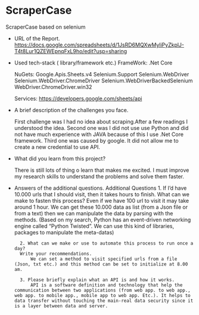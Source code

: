 # ScraperCase
ScraperCase based on selenium

- URL of the Report.
    https://docs.google.com/spreadsheets/d/1JsRD6MQXwMyliPyZkplJ-T4t8Lur1QZEWEpnqFxL9ho/edit?usp=sharing
  
  
- Used tech-stack ( library/framework etc.)
    FrameWork:
        .Net Core
    
    NuGets:
        Google.Apis.Sheets.v4
        Selenium.Support
        Selenium.WebDriver
        Selenium.WebDriver.ChromeDriver
        Selenium.WebDriverBackedSelenium
        WebDriver.ChromeDriver.win32
    
    Services:
        https://developers.google.com/sheets/api
    

- A brief description of the challenges you face.
    
    First challenge was I had no idea about scraping.After a few readings I understood the idea.
    Second one was I did not use use Python and did not have much experience with JAVA because of this I use .Net Core framework.
    Third one was caused by google. It did not allow me to create a new credential to use API.


- What did you learn from this project?
    
    There is still lots of thing o learn that makes me excited.
    I must improve my research skills to understand the problems and solve them faster.

- Answers of the additional questions.
        Additional Questions
        1. If I’d have 10.000 urls that I should visit, then it takes hours to finish. What
        can we make to fasten this process?
        	Even if we have 100 url to visit it may take around 1 hour. We can get these 10.000 data as list (from a Json file or from a text) then we can manipulate the data by parsing with the methods. (Based on my search, Python has an event-driven networking engine called “Python Twisted”. We can use this kind of libraries, packages to manipulate the meta-datas)
        
        2. What can we make or use to automate this process to run once a day?
        Write your recommendations.
        	We can set a method to visit specified urls from a file (Json, txt etc.) and this method can be set to initialize at 8.00 am.
        
        3. Please briefly explain what an API is and how it works.
        	API is a software definition and technology that help the communication between two applications (from web app. to web app., web app. to mobile app., mobile app to web app. Etc.). It helps to data transfer without touching the main-real data security since it is a layer between data and server.

